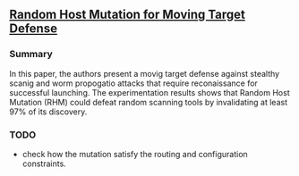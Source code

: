 ## [Random Host Mutation for Moving Target Defense](http://link.springer.com/chapter/10.1007%2F978-3-642-36883-7_19)


### Summary
In this paper, the authors present a movig target defense against stealthy scanig and worm propogatio attacks that require reconaissance for successful launching. The experimentation results shows that Random Host Mutation (RHM) could defeat random scanning tools by invalidating at least 97% of its discovery.

### TODO
- check how the mutation satisfy the routing and configuration constraints.
